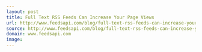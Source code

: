 ```yaml
---
layout: post
title: Full Text RSS Feeds Can Increase Your Page Views
url: http://www.feedsapi.com/blog/full-text-rss-feeds-can-increase-your-page-views/
source: http://www.feedsapi.com/blog/full-text-rss-feeds-can-increase-your-page-views/
domain: www.feedsapi.com
image: 
---
```


